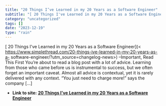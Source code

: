```yaml
---
title: "20 Things I’ve Learned in my 20 Years as a Software Engineer"
subtitle: "[ 20 Things I've Learned in my 20 Years as a Software Engineer](<"
category: "uncategorized"
tags: []
date: "2023-12-19"
type: "rain"
---
```

[ 20 Things I've Learned in my 20 Years as a Software Engineer](<
https://www.simplethread.com/20-things-ive-learned-in-my-20-years-as-a-
software-engineer/?utm_source=changelog-news>) –Important, Read This First
You’re about to read a blog post with a lot of advice. Learning from those who
came before us is instrumental to success, but we often forget an important
caveat. Almost all advice is contextual, yet it is rarely delivered with any
context. “You just need to charge more!” says the company […]


* **Link to site:** **[20 Things I’ve Learned in my 20 Years as a Software Engineer](None)**